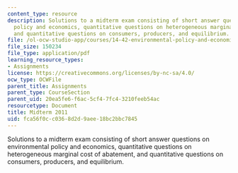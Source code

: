 ```yaml
---
content_type: resource
description: Solutions to a midterm exam consisting of short answer questions on environmental
  policy and economics, quantitative questions on heterogeneous marginal cost of abatement,
  and quantitative questions on consumers, producers, and equilibrium.
file: /ol-ocw-studio-app/courses/14-42-environmental-policy-and-economics-spring-2011/fca56f0cc0368d2d9aee18bc2bbc7845_MIT14_42S11_midterm.pdf
file_size: 150234
file_type: application/pdf
learning_resource_types:
- Assignments
license: https://creativecommons.org/licenses/by-nc-sa/4.0/
ocw_type: OCWFile
parent_title: Assignments
parent_type: CourseSection
parent_uid: 20ea5fe6-f6ac-5cf4-7fc4-3210feeb54ac
resourcetype: Document
title: Midterm 2011
uid: fca56f0c-c036-8d2d-9aee-18bc2bbc7845
---
```

Solutions to a midterm exam consisting of short answer questions on environmental policy and economics, quantitative questions on heterogeneous marginal cost of abatement, and quantitative questions on consumers, producers, and equilibrium.